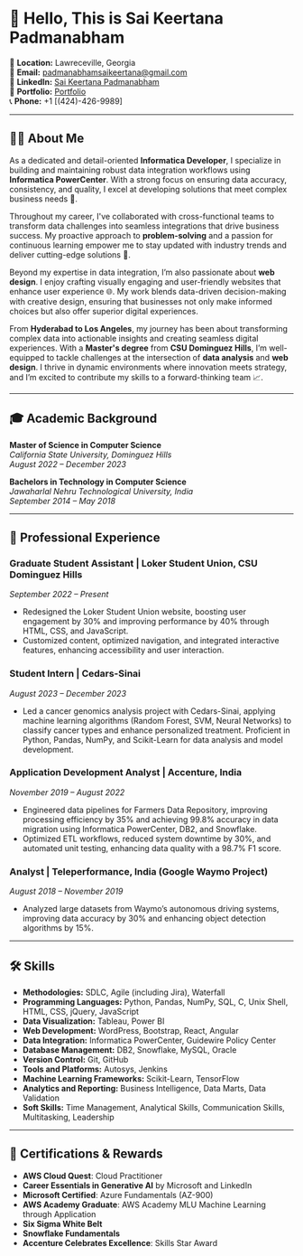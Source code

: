 # 👋 Hello, This is Sai Keertana Padmanabham

📍 **Location:** Lawreceville, Georgia  
📧 **Email:** [padmanabhamsaikeertana@gmail.com](mailto:padmanabhamsaikeertana@gmail.com)  
🔗 **LinkedIn:** [Sai Keertana Padmanabham](https://www.linkedin.com/in/keertanapadmanabham/)  
🔗 **Portfolio:** [Portfolio](https://sai-keertana-padmanabham.netlify.app/)  
📞 **Phone:** +1 [(424)-426-9989]

---

## 👩‍💻 About Me

As a dedicated and detail-oriented **Informatica Developer**, I specialize in building and maintaining robust data integration workflows using **Informatica PowerCenter**. With a strong focus on ensuring data accuracy, consistency, and quality, I excel at developing solutions that meet complex business needs 🔄.

Throughout my career, I've collaborated with cross-functional teams to transform data challenges into seamless integrations that drive business success. My proactive approach to **problem-solving** and a passion for continuous learning empower me to stay updated with industry trends and deliver cutting-edge solutions 🚀.

Beyond my expertise in data integration, I’m also passionate about **web design**. I enjoy crafting visually engaging and user-friendly websites that enhance user experience 🌐. My work blends data-driven decision-making with creative design, ensuring that businesses not only make informed choices but also offer superior digital experiences.

From **Hyderabad to Los Angeles**, my journey has been about transforming complex data into actionable insights and creating seamless digital experiences. With a **Master's degree** from **CSU Dominguez Hills**, I’m well-equipped to tackle challenges at the intersection of **data analysis** and **web design**. I thrive in dynamic environments where innovation meets strategy, and I’m excited to contribute my skills to a forward-thinking team 📈.

---

## 🎓 Academic Background

**Master of Science in Computer Science**  
*California State University, Dominguez Hills*  
*August 2022 – December 2023*
  
**Bachelors in Technology in Computer Science**  
*Jawaharlal Nehru Technological University, India*  
*September 2014 – May 2018* 

---

## 💼 Professional Experience

### Graduate Student Assistant | Loker Student Union, CSU Dominguez Hills  
*September 2022 – Present*  
- Redesigned the Loker Student Union website, boosting user engagement by 30% and improving performance by 40% through HTML, CSS, and JavaScript.
- Customized content, optimized navigation, and integrated interactive features, enhancing accessibility and user interaction.

### Student Intern | Cedars-Sinai
*August 2023 – December 2023*  
- Led a cancer genomics analysis project with Cedars-Sinai, applying machine learning algorithms (Random Forest, SVM, Neural Networks) to classify cancer types and enhance personalized treatment. Proficient in Python, Pandas, NumPy, and Scikit-Learn for data analysis and model development.
  
### Application Development Analyst | Accenture, India  
*November 2019 – August 2022*  
- Engineered data pipelines for Farmers Data Repository, improving processing efficiency by 35% and achieving 99.8% accuracy in data migration using Informatica PowerCenter, DB2, and Snowflake.
- Optimized ETL workflows, reduced system downtime by 30%, and automated unit testing, enhancing data quality with a 98.7% F1 score.
  
###  Analyst | Teleperformance, India (Google Waymo Project)  
*August 2018 – November 2019*  
- Analyzed large datasets from Waymo’s autonomous driving systems, improving data accuracy by 30% and enhancing object detection algorithms by 15%. 
---

## 🛠️ Skills

- **Methodologies:** SDLC, Agile (including Jira), Waterfall
- **Programming Languages:** Python, Pandas, NumPy, SQL, C, Unix Shell, HTML, CSS, jQuery, JavaScript
- **Data Visualization:** Tableau, Power BI
- **Web Development:** WordPress, Bootstrap, React, Angular
- **Data Integration:** Informatica PowerCenter, Guidewire Policy Center
- **Database Management:** DB2, Snowflake, MySQL, Oracle
- **Version Control:** Git, GitHub
- **Tools and Platforms:** Autosys, Jenkins
- **Machine Learning Frameworks:** Scikit-Learn, TensorFlow
- **Analytics and Reporting:** Business Intelligence, Data Marts, Data Validation
- **Soft Skills:** Time Management, Analytical Skills, Communication Skills, Multitasking, Leadership

---
## 📜 Certifications & Rewards

- **AWS Cloud Quest**: Cloud Practitioner
- **Career Essentials in Generative AI** by Microsoft and LinkedIn
- **Microsoft Certified**: Azure Fundamentals (AZ-900)
- **AWS Academy Graduate**: AWS Academy MLU Machine Learning through Application
- **Six Sigma White Belt**
- **Snowflake Fundamentals**
- **Accenture Celebrates Excellence**: Skills Star Award

